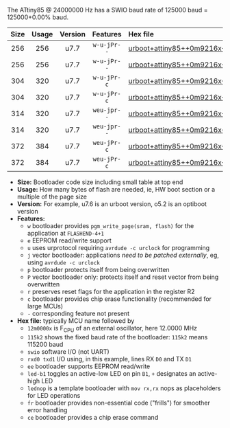 The ATtiny85 @ 24000000 Hz has a SWIO baud rate of 125000 baud = 125000+0.00% baud.

|Size|Usage|Version|Features|Hex file|
|:-:|:-:|:-:|:-:|:--|
|256|256|u7.7|`w-u-jPr--`|[urboot+attiny85++0m9216x++++4k8_swio_rxb4_txb3_led+b1.hex](https://raw.githubusercontent.com/stefanrueger/urboot.hex/main/mcus/attiny85/external_oscillator/fcpu++0m9216_Hz/br++++4k8_bps/urboot+attiny85++0m9216x++++4k8_swio_rxb4_txb3_led+b1.hex)|
|256|256|u7.7|`w-u-jPr--`|[urboot+attiny85++0m9216x++++4k8_swio_rxb4_txb3_lednop.hex](https://raw.githubusercontent.com/stefanrueger/urboot.hex/main/mcus/attiny85/external_oscillator/fcpu++0m9216_Hz/br++++4k8_bps/urboot+attiny85++0m9216x++++4k8_swio_rxb4_txb3_lednop.hex)|
|304|320|u7.7|`w-u-jPr-c`|[urboot+attiny85++0m9216x++++4k8_swio_rxb4_txb3_led+b1_fr_ce.hex](https://raw.githubusercontent.com/stefanrueger/urboot.hex/main/mcus/attiny85/external_oscillator/fcpu++0m9216_Hz/br++++4k8_bps/urboot+attiny85++0m9216x++++4k8_swio_rxb4_txb3_led+b1_fr_ce.hex)|
|304|320|u7.7|`w-u-jPr-c`|[urboot+attiny85++0m9216x++++4k8_swio_rxb4_txb3_lednop_fr_ce.hex](https://raw.githubusercontent.com/stefanrueger/urboot.hex/main/mcus/attiny85/external_oscillator/fcpu++0m9216_Hz/br++++4k8_bps/urboot+attiny85++0m9216x++++4k8_swio_rxb4_txb3_lednop_fr_ce.hex)|
|314|320|u7.7|`weu-jpr--`|[urboot+attiny85++0m9216x++++4k8_swio_rxb4_txb3_ee_led+b1.hex](https://raw.githubusercontent.com/stefanrueger/urboot.hex/main/mcus/attiny85/external_oscillator/fcpu++0m9216_Hz/br++++4k8_bps/urboot+attiny85++0m9216x++++4k8_swio_rxb4_txb3_ee_led+b1.hex)|
|314|320|u7.7|`weu-jpr--`|[urboot+attiny85++0m9216x++++4k8_swio_rxb4_txb3_ee_lednop.hex](https://raw.githubusercontent.com/stefanrueger/urboot.hex/main/mcus/attiny85/external_oscillator/fcpu++0m9216_Hz/br++++4k8_bps/urboot+attiny85++0m9216x++++4k8_swio_rxb4_txb3_ee_lednop.hex)|
|372|384|u7.7|`weu-jPr-c`|[urboot+attiny85++0m9216x++++4k8_swio_rxb4_txb3_ee_led+b1_fr_ce.hex](https://raw.githubusercontent.com/stefanrueger/urboot.hex/main/mcus/attiny85/external_oscillator/fcpu++0m9216_Hz/br++++4k8_bps/urboot+attiny85++0m9216x++++4k8_swio_rxb4_txb3_ee_led+b1_fr_ce.hex)|
|372|384|u7.7|`weu-jPr-c`|[urboot+attiny85++0m9216x++++4k8_swio_rxb4_txb3_ee_lednop_fr_ce.hex](https://raw.githubusercontent.com/stefanrueger/urboot.hex/main/mcus/attiny85/external_oscillator/fcpu++0m9216_Hz/br++++4k8_bps/urboot+attiny85++0m9216x++++4k8_swio_rxb4_txb3_ee_lednop_fr_ce.hex)|

- **Size:** Bootloader code size including small table at top end
- **Usage:** How many bytes of flash are needed, ie, HW boot section or a multiple of the page size
- **Version:** For example, u7.6 is an urboot version, o5.2 is an optiboot version
- **Features:**
  + `w` bootloader provides `pgm_write_page(sram, flash)` for the application at `FLASHEND-4+1`
  + `e` EEPROM read/write support
  + `u` uses urprotocol requiring `avrdude -c urclock` for programming
  + `j` vector bootloader: applications *need to be patched externally*, eg, using `avrdude -c urclock`
  + `p` bootloader protects itself from being overwritten
  + `P` vector bootloader only: protects itself and reset vector from being overwritten
  + `r` preserves reset flags for the application in the register R2
  + `c` bootloader provides chip erase functionality (recommended for large MCUs)
  + `-` corresponding feature not present
- **Hex file:** typically MCU name followed by
  + `12m0000x` is F<sub>CPU</sub> of an external oscillator, here 12.0000 MHz
  + `115k2` shows the fixed baud rate of the bootloader: `115k2` means 115200 baud
  + `swio` software I/O (not UART)
  + `rxd0 txd1` I/O using, in this example, lines RX `D0` and TX `D1`
  + `ee` bootloader supports EEPROM read/write
  + `led-b1` toggles an active-low LED on pin `B1`, `+` designates an active-high LED
  + `lednop` is a template bootloader with `mov rx,rx` nops as placeholders for LED operations
  + `fr` bootloader provides non-essential code ("frills") for smoother error handling
  + `ce` bootloader provides a chip erase command
